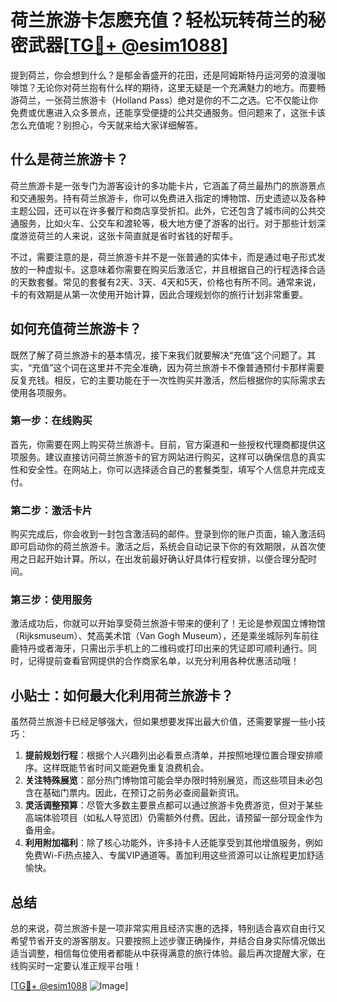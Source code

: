 # 荷兰旅游卡怎麽充值？轻松玩转荷兰的秘密武器[[TG💪+ @esim1088](https://t.me/s/esim1088)]

提到荷兰，你会想到什么？是郁金香盛开的花田，还是阿姆斯特丹运河旁的浪漫咖啡馆？无论你对荷兰抱有什么样的期待，这里无疑是一个充满魅力的地方。而要畅游荷兰，一张荷兰旅游卡（Holland Pass）绝对是你的不二之选。它不仅能让你免费或优惠进入众多景点，还能享受便捷的公共交通服务。但问题来了，这张卡该怎么充值呢？别担心，今天就来给大家详细解答。

## 什么是荷兰旅游卡？

荷兰旅游卡是一张专门为游客设计的多功能卡片，它涵盖了荷兰最热门的旅游景点和交通服务。持有荷兰旅游卡，你可以免费进入指定的博物馆、历史遗迹以及各种主题公园，还可以在许多餐厅和商店享受折扣。此外，它还包含了城市间的公共交通服务，比如火车、公交车和渡轮等，极大地方便了游客的出行。对于那些计划深度游览荷兰的人来说，这张卡简直就是省时省钱的好帮手。

不过，需要注意的是，荷兰旅游卡并不是一张普通的实体卡，而是通过电子形式发放的一种虚拟卡。这意味着你需要在购买后激活它，并且根据自己的行程选择合适的天数套餐。常见的套餐有2天、3天、4天和5天，价格也有所不同。通常来说，卡的有效期是从第一次使用开始计算，因此合理规划你的旅行计划非常重要。

## 如何充值荷兰旅游卡？

既然了解了荷兰旅游卡的基本情况，接下来我们就要解决“充值”这个问题了。其实，“充值”这个词在这里并不完全准确，因为荷兰旅游卡不像普通预付卡那样需要反复充钱。相反，它的主要功能在于一次性购买并激活，然后根据你的实际需求去使用各项服务。

### 第一步：在线购买

首先，你需要在网上购买荷兰旅游卡。目前，官方渠道和一些授权代理商都提供这项服务。建议直接访问荷兰旅游卡的官方网站进行购买，这样可以确保信息的真实性和安全性。在网站上，你可以选择适合自己的套餐类型，填写个人信息并完成支付。

### 第二步：激活卡片

购买完成后，你会收到一封包含激活码的邮件。登录到你的账户页面，输入激活码即可启动你的荷兰旅游卡。激活之后，系统会自动记录下你的有效期限，从首次使用之日起开始计算。所以，在出发前最好确认好具体行程安排，以便合理分配时间。

### 第三步：使用服务

激活成功后，你就可以开始享受荷兰旅游卡带来的便利了！无论是参观国立博物馆（Rijksmuseum）、梵高美术馆（Van Gogh Museum），还是乘坐城际列车前往鹿特丹或者海牙，只需出示手机上的二维码或打印出来的凭证即可顺利通行。同时，记得提前查看官网提供的合作商家名单，以充分利用各种优惠活动哦！

## 小贴士：如何最大化利用荷兰旅游卡？

虽然荷兰旅游卡已经足够强大，但如果想要发挥出最大价值，还需要掌握一些小技巧：

1. **提前规划行程**：根据个人兴趣列出必看景点清单，并按照地理位置合理安排顺序。这样既能节省时间又能避免重复浪费机会。
2. **关注特殊展览**：部分热门博物馆可能会举办限时特别展览，而这些项目未必包含在基础门票内。因此，在预订之前务必查阅最新资讯。
3. **灵活调整预算**：尽管大多数主要景点都可以通过旅游卡免费游览，但对于某些高端体验项目（如私人导览团）仍需额外付费。因此，请预留一部分现金作为备用金。
4. **利用附加福利**：除了核心功能外，许多持卡人还能享受到其他增值服务，例如免费Wi-Fi热点接入、专属VIP通道等。善加利用这些资源可以让旅程更加舒适愉快。

## 总结

总的来说，荷兰旅游卡是一项非常实用且经济实惠的选择，特别适合喜欢自由行又希望节省开支的游客朋友。只要按照上述步骤正确操作，并结合自身实际情况做出适当调整，相信每位使用者都能从中获得满意的旅行体验。最后再次提醒大家，在线购买时一定要认准正规平台哦！

[[TG💪+ @esim1088](https://t.me/s/esim1088) ![Image](https://i.postimg.cc/4NQfJmqS/Snipaste-2025-05-13-00-14-12.png)]